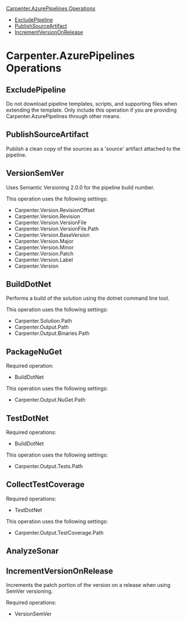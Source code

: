 [Carpenter.AzurePipelines Operations](#carpenterazurepipelines-operations)
* [ExcludePipeline](#excludepipeline)
* [PublishSourceArtifact](#publishsourceartifact)
* [IncrementVersionOnRelease](#incrementversiononrelease)

# Carpenter.AzurePipelines Operations

## ExcludePipeline

Do not download pipeline templates, scripts, and supporting files when extending the template. Only include this
operation if you are providing Carpenter.AzurePipelines through other means.

## PublishSourceArtifact

Publish a clean copy of the sources as a 'source' artifact attached to the pipeline.

## VersionSemVer

Uses Semantic Versioning 2.0.0 for the pipeline build number.

This operation uses the following settings:

* Carpenter.Version.RevisionOffset
* Carpenter.Version.Revision
* Carpenter.Version.VersionFile
* Carpenter.Version.VersionFile.Path
* Carpenter.Version.BaseVersion
* Carpenter.Version.Major
* Carpenter.Version.Minor
* Carpenter.Version.Patch
* Carpenter.Version.Label
* Carpenter.Version

## BuildDotNet

Performs a build of the solution using the dotnet command line tool.

This operation uses the following settings:

* Carpenter.Solution.Path
* Carpenter.Output.Path
* Carpenter.Output.Binaries.Path

## PackageNuGet

Required operation:

* BuildDotNet

This operation uses the following settings:

* Carpenter.Output.NuGet.Path

## TestDotNet

Required operations:

* BuildDotNet

This operation uses the following settings:

* Carpenter.Output.Tests.Path

## CollectTestCoverage

Required operations:

* TestDotNet

This operation uses the following settings:

* Carpenter.Output.TestCoverage.Path

## AnalyzeSonar

## IncrementVersionOnRelease

Increments the patch portion of the version on a release when using SemVer versioning.

Required operations:

* VersionSemVer

